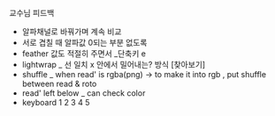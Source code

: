 교수님 피드백
- 알파채널로 바꿔가며 계속 비교
- 서로 겹칠 때 알파값 0되는 부분 없도록
- feather 값도 적절히 주면서 _단축키 e
- lightwrap _ 선 일치 x 안에서 밀어내는? 방식 [찾아보기]
- shuffle _ when read' is rgba(png) -> to make it into rgb , put shuffle between read & roto
- read' left below _ can check color  
- keyboard 1 2 3 4 5  


